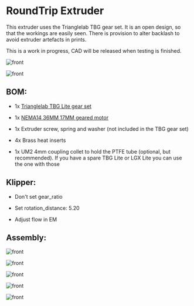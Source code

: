 # RoundTrip Extruder

This extruder uses the Trianglelab TBG gear set. It is an open design, so that the workings are easily seen. There is provision to alter backlash to avoid extruder artefacts in prints.

This is a work in progress, CAD will be released when testing is finished.

![front](images/front.png)

![front](images/back.png)

## BOM:

- 1x [Trianglelab TBG Lite gear set](https://www.aliexpress.com/item/1005004050167328.html)

- 1x [NEMA14 36MM 17MM geared motor](https://www.aliexpress.com/item/1005003056906725.html)

- 1x Extruder screw, spring and washer (not included in the TBG gear set)

- 4x Brass heat inserts

- 1x UM2 4mm coupling collet to hold the PTFE tube (optional, but recommended). If you have a spare TBG Lite or LGX Lite you can use the one with those

## Klipper:

- Don't set gear_ratio

- Set rotation_distance: 5.20

- Adjust flow in EM

## Assembly:

![front](images/frontfittings.png)

![front](images/backfittings.png)

![front](images/guidlerfittings.png)

![front](images/front.png)

![front](images/back.png)
